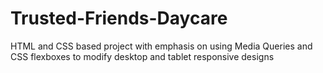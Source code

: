 # Trusted-Friends-Daycare
HTML and CSS based project with emphasis on using Media Queries and CSS flexboxes to modify desktop and tablet responsive designs 
